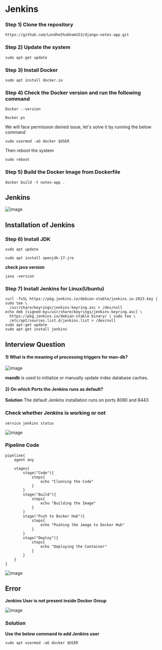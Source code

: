 # Jenkins

### Step 1) Clone the repository
```
https://github.com/LondheShubham153/django-notes-app.git
```
### Step 2) Update the system
```
sudo apt-get update
```
### Step 3) Install Docker
```
sudo apt install docker.io
```
### Step 4) Check the Docker version and run the following command
```
Docker --version
```
```
Docker ps
```
We will face permission denied issue, let's solve it by running the below command

```
sudo usermod -aG docker $USER
```
Then reboot the system
```
sudo reboot
```

### Step 5) Build the Docker Image from Dockerfile
```
docker build -t notes-app .
```

## Jenkins

![image](https://github.com/DhanashriSaner/Jenkins/assets/88526990/9538597e-5dad-4e25-a46f-1cfb91f6f334)

## Installation of Jenkins

### Step 6) Install JDK
```
sudo apt update
```

```
sudo apt install openjdk-17-jre
```

**check java version**

```
java -version
```
### Step 7) Install Jenkins for Linux(Ubuntu)
```
curl -fsSL https://pkg.jenkins.io/debian-stable/jenkins.io-2023.key | sudo tee \
  /usr/share/keyrings/jenkins-keyring.asc > /dev/null
echo deb [signed-by=/usr/share/keyrings/jenkins-keyring.asc] \
  https://pkg.jenkins.io/debian-stable binary/ | sudo tee \
  /etc/apt/sources.list.d/jenkins.list > /dev/null
sudo apt-get update
sudo apt-get install jenkins
```

## Interview Question

#### 1) What is the meaning of processing triggers for man-db?

![image](https://github.com/DhanashriSaner/Jenkins/assets/88526990/5a9dbed3-0bfe-4d9b-ade1-10d2bfd4d140)


**mandb** is used to initialize or manually update index database caches.

#### 2) On which Ports the Jenkins runs as default?
**Solution** The default Jenkins installation runs on ports 8080 and 8443

### Check whether Jenkins is working or not

```
service jenkins status
```
![image](https://github.com/DhanashriSaner/Jenkins/assets/88526990/a8cfe691-f3ab-49b7-a27f-ac91ceff8a09)

### Pipeline Code

```
pipeline{
    agent any
    
    stages{
        stage("Code"){
            steps{
                echo "Clonning the Code"    
            }
        }
        stage("Build"){
            steps{
                echo "Building the Image"   
            }    
        }
        stage("Push to Docker Hub"){
            steps{
                echo "Pushing the image to Docker Hub"    
            }    
        }
        stage("Deploy"){
            steps{
                echo "Deploying the Container"    
            }    
        }
    }
}
```

![image](https://github.com/DhanashriSaner/Jenkins/assets/88526990/9ba5ac24-ae46-4333-b9a0-9eb979c7a4f1)

## Error 
**Jenkins User is not present inside Docker Group**

![image](https://github.com/DhanashriSaner/Jenkins/assets/88526990/fb7e8542-d153-4f6d-9a99-626c3ab2e476)

### Solution
**Use the below command to add Jenkins user**
```
sudo apt usermod -aG docker $USER
```

